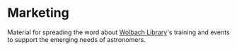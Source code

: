 # Marketing
Material for spreading the word about [Wolbach Library](http://library.cfa.harvard.edu/)'s training and events to support the emerging needs of astronomers.
